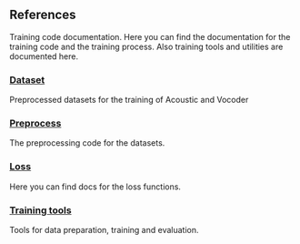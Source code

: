 ## References

Training code documentation. Here you can find the documentation for the training code and the training process. Also training tools and utilities are documented here.

### [Dataset](dataset/readme.md)

Preprocessed datasets for the training of Acoustic and Vocoder

### [Preprocess](preprocess/readme.md)

The preprocessing code for the datasets.

### [Loss](loss/readme.md)

Here you can find docs for the loss functions.

### [Training tools](tools.md)

Tools for data preparation, training and evaluation.
